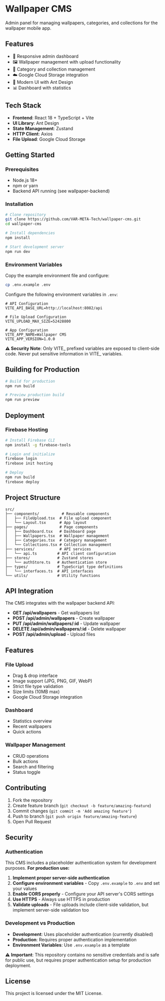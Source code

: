 # Wallpaper CMS

Admin panel for managing wallpapers, categories, and collections for the wallpaper mobile app.

## Features

- 📱 Responsive admin dashboard
- 🖼️ Wallpaper management with upload functionality  
- 📂 Category and collection management
- ☁️ Google Cloud Storage integration
- 🎨 Modern UI with Ant Design
- 📊 Dashboard with statistics

## Tech Stack

- **Frontend**: React 18 + TypeScript + Vite
- **UI Library**: Ant Design
- **State Management**: Zustand
- **HTTP Client**: Axios
- **File Upload**: Google Cloud Storage

## Getting Started

### Prerequisites

- Node.js 18+
- npm or yarn
- Backend API running (see wallpaper-backend)

### Installation

```bash
# Clone repository
git clone https://github.com/VAR-META-Tech/wallpaper-cms.git
cd wallpaper-cms

# Install dependencies
npm install

# Start development server
npm run dev
```

### Environment Variables

Copy the example environment file and configure:

```bash
cp .env.example .env
```

Configure the following environment variables in `.env`:

```env
# API Configuration
VITE_API_BASE_URL=http://localhost:8082/api

# File Upload Configuration  
VITE_UPLOAD_MAX_SIZE=52428800

# App Configuration
VITE_APP_NAME=Wallpaper CMS
VITE_APP_VERSION=1.0.0
```

**⚠️ Security Note**: Only VITE_ prefixed variables are exposed to client-side code. Never put sensitive information in VITE_ variables.

## Building for Production

```bash
# Build for production
npm run build

# Preview production build
npm run preview
```

## Deployment

### Firebase Hosting

```bash
# Install Firebase CLI
npm install -g firebase-tools

# Login and initialize
firebase login
firebase init hosting

# Deploy
npm run build
firebase deploy
```

## Project Structure

```
src/
├── components/          # Reusable components
│   ├── FileUpload.tsx  # File upload component
│   └── Layout.tsx      # App layout
├── pages/              # Page components
│   ├── Dashboard.tsx   # Dashboard page
│   ├── Wallpapers.tsx  # Wallpaper management
│   ├── Categories.tsx  # Category management
│   └── Collections.tsx # Collection management
├── services/           # API services
│   └── api.ts         # API client configuration
├── stores/            # Zustand stores
│   └── authStore.ts   # Authentication store
├── types/             # TypeScript type definitions
│   └── interfaces.ts  # API interfaces
└── utils/             # Utility functions
```

## API Integration

The CMS integrates with the wallpaper backend API:

- **GET /api/wallpapers** - Get wallpapers list
- **POST /api/admin/wallpapers** - Create wallpaper
- **PUT /api/admin/wallpapers/:id** - Update wallpaper
- **DELETE /api/admin/wallpapers/:id** - Delete wallpaper
- **POST /api/admin/upload** - Upload files

## Features

### File Upload
- Drag & drop interface
- Image support (JPG, PNG, GIF, WebP)  
- Strict file type validation
- Size limits (10MB max)
- Google Cloud Storage integration

### Dashboard
- Statistics overview
- Recent wallpapers
- Quick actions

### Wallpaper Management
- CRUD operations
- Bulk actions
- Search and filtering
- Status toggle

## Contributing

1. Fork the repository
2. Create feature branch (`git checkout -b feature/amazing-feature`)
3. Commit changes (`git commit -m 'Add amazing feature'`)
4. Push to branch (`git push origin feature/amazing-feature`)
5. Open Pull Request

## Security

### Authentication

This CMS includes a placeholder authentication system for development purposes. **For production use:**

1. **Implement proper server-side authentication**
2. **Configure environment variables** - Copy `.env.example` to `.env` and set your values
3. **Enable CORS properly** - Configure your API server's CORS settings
4. **Use HTTPS** - Always use HTTPS in production
5. **Validate uploads** - File uploads include client-side validation, but implement server-side validation too

### Development vs Production

- **Development**: Uses placeholder authentication (currently disabled)
- **Production**: Requires proper authentication implementation
- **Environment Variables**: Use `.env.example` as a template

⚠️ **Important**: This repository contains no sensitive credentials and is safe for public use, but requires proper authentication setup for production deployment.

## License

This project is licensed under the MIT License.